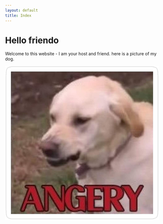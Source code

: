 ```yaml
---
layout: default
title: Index
---
```


# Hello friendo

Welcome to this website - I am your host and friend. here is a picture of my dog.





![angery](/assets/images/angery.jpg)

